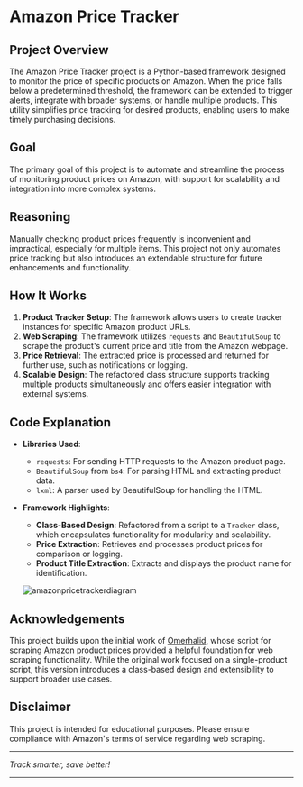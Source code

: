
# Amazon Price Tracker  

## Project Overview  
The Amazon Price Tracker project is a Python-based framework designed to monitor the price of specific products on Amazon. When the price falls below a predetermined threshold, the framework can be extended to trigger alerts, integrate with broader systems, or handle multiple products. This utility simplifies price tracking for desired products, enabling users to make timely purchasing decisions.  

## Goal  
The primary goal of this project is to automate and streamline the process of monitoring product prices on Amazon, with support for scalability and integration into more complex systems.  

## Reasoning  
Manually checking product prices frequently is inconvenient and impractical, especially for multiple items. This project not only automates price tracking but also introduces an extendable structure for future enhancements and functionality.  

## How It Works  
1. **Product Tracker Setup**: The framework allows users to create tracker instances for specific Amazon product URLs.  
2. **Web Scraping**: The framework utilizes `requests` and `BeautifulSoup` to scrape the product's current price and title from the Amazon webpage.  
3. **Price Retrieval**: The extracted price is processed and returned for further use, such as notifications or logging.  
4. **Scalable Design**: The refactored class structure supports tracking multiple products simultaneously and offers easier integration with external systems.  

## Code Explanation  
- **Libraries Used**:  
  - `requests`: For sending HTTP requests to the Amazon product page.  
  - `BeautifulSoup` from `bs4`: For parsing HTML and extracting product data.  
  - `lxml`: A parser used by BeautifulSoup for handling the HTML.  

- **Framework Highlights**:  
  - **Class-Based Design**: Refactored from a script to a `Tracker` class, which encapsulates functionality for modularity and scalability.  
  - **Price Extraction**: Retrieves and processes product prices for comparison or logging.  
  - **Product Title Extraction**: Extracts and displays the product name for identification.

  ![amazonpricetrackerdiagram](https://github.com/user-attachments/assets/447bd2f7-ffe7-4e5a-a37d-2f4143536763)


## Acknowledgements  
This project builds upon the initial work of [Omerhalid](https://github.com/omerhalid/Amazon-Price-Tracker), whose script for scraping Amazon product prices provided a helpful foundation for web scraping functionality. While the original work focused on a single-product script, this version introduces a class-based design and extensibility to support broader use cases.  

## Disclaimer  
This project is intended for educational purposes. Please ensure compliance with Amazon's terms of service regarding web scraping.  

---  

*Track smarter, save better!*  

---  

